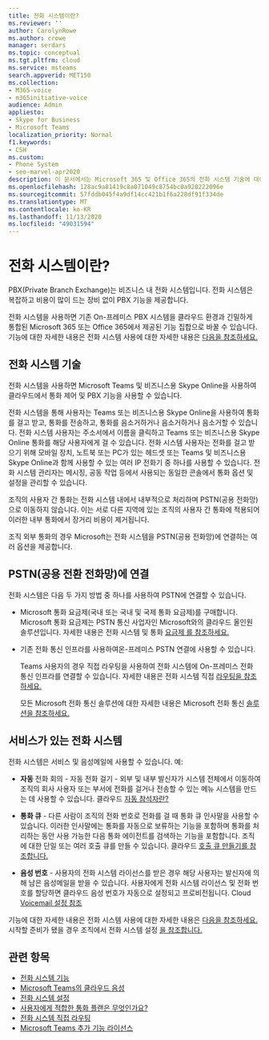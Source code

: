 ```yaml
---
title: 전화 시스템이란?
ms.reviewer: ''
author: CarolynRowe
ms.author: crowe
manager: serdars
ms.topic: conceptual
ms.tgt.pltfrm: cloud
ms.service: msteams
search.appverid: MET150
ms.collection:
- M365-voice
- m365initiative-voice
audience: Admin
appliesto:
- Skype for Business
- Microsoft Teams
localization_priority: Normal
f1.keywords:
- CSH
ms.custom:
- Phone System
- seo-marvel-apr2020
description: 이 문서에서는 Microsoft 365 및 Office 365의 전화 시스템 기술에 대해 배워보게 됩니다.
ms.openlocfilehash: 128ac9a81419c8a071049c8754bc0a920222096e
ms.sourcegitcommit: 57fddb045f4a9df14cc421b1f6a228df91f334de
ms.translationtype: MT
ms.contentlocale: ko-KR
ms.lasthandoff: 11/13/2020
ms.locfileid: "49031594"
---
```

# <a name="what-is-phone-system"></a>전화 시스템이란?

PBX(Private Branch Exchange)는 비즈니스 내 전화 시스템입니다. 전화 시스템은 복잡하고 비용이 많이 드는 장비 없이 PBX 기능을 제공합니다. 

전화 시스템을 사용하면 기존 On-프레미스 PBX 시스템을 클라우드 환경과 긴밀하게 통합된 Microsoft 365 또는 Office 365에서 제공된 기능 집합으로 바꿀 수 있습니다. 기능에 대한 자세한 내용은 전화 시스템 사용에 대한 자세한 내용은 [다음을 참조하세요.](here-s-what-you-get-with-phone-system.md)

## <a name="phone-system-technology"></a>전화 시스템 기술

전화 시스템을 사용하면 Microsoft Teams 및 비즈니스용 Skype Online을 사용하여 클라우드에서 통화 제어 및 PBX 기능을 사용할 수 있습니다. 
  
전화 시스템을 통해 사용자는 Teams 또는 비즈니스용 Skype Online을 사용하여 통화를 걸고 받고, 통화를 전송하고, 통화를 음소거하거나 음소거하거나 음소거할 수 있습니다. 전화 시스템 사용자는 주소서에서 이름을 클릭하고 Teams 또는 비즈니스용 Skype Online 통화를 해당 사용자에게 걸 수 있습니다. 전화 시스템 사용자는 전화를 걸고 받으기 위해 모바일 장치, 노트북 또는 PC가 있는 헤드셋 또는 Teams 및 비즈니스용 Skype Online과 함께 사용할 수 있는 여러 IP 전화기 중 하나를 사용할 수 있습니다. 전화 시스템 관리자는 메시징, 공동 작업 등에서 사용되는 동일한 콘솔에서 통화 옵션 및 설정을 관리할 수 있습니다.
  
조직의 사용자 간 통화는 전화 시스템 내에서 내부적으로 처리하며 PSTN(공용 전화망)으로 이동하지 않습니다. 이는 서로 다른 지역에 있는 조직의 사용자 간 통화에 적용되어 이러한 내부 통화에서 장거리 비용이 제거됩니다.

조직 외부 통화의 경우 Microsoft는 전화 시스템을 PSTN(공용 전화망)에 연결하는 여러 옵션을 제공합니다.

## <a name="connect-to-the-public-switched-telephone-network-pstn"></a>PSTN(공용 전환 전화망)에 연결
  
전화 시스템은 다음 두 가지 방법 중 하나를 사용하여 PSTN에 연결할 수 있습니다.
  
- Microsoft 통화 요금제(국내 또는 국내 및 국제 통화 요금제)를 구매합니다. Microsoft 통화 요금제는 PSTN 통신 사업자인 Microsoft와의 클라우드 올인원 솔루션입니다. 자세한 내용은 전화 시스템 및 통화 [요금제 를 참조하세요.](calling-plan-landing-page.md)

- 기존 전화 통신 인프라를 사용하여온-프레미스 PSTN 연결에 사용할 수 있습니다.

  Teams 사용자의 경우 직접 라우팅을 사용하여 전화 시스템에 On-프레미스 전화 통신 인프라를 연결할 수 있습니다. 자세한 내용은 전화 시스템 직접 [라우팅을 참조하세요.](direct-routing-landing-page.md)

  모든 Microsoft 전화 통신 솔루션에 대한 자세한 내용은 Microsoft 전화 통신 [솔루션을 참조하세요.](https://docs.microsoft.com/SkypeForBusiness/hybrid/msft-telephony-solutions)


## <a name="phone-system-with-services"></a>서비스가 있는 전화 시스템

 전화 시스템은 서비스 및 음성메일에 사용할 수 있습니다. 예:

- **자동** 전화 회의 - 자동 전화 걸기 - 외부 및 내부 발신자가 시스템 전체에서 이동하여 조직의 회사 사용자 또는 부서에 전화를 걸거나 전송할 수 있는 메뉴 시스템을 만드는 데 사용할 수 있습니다. 클라우드 [자동 참석자란?](what-are-phone-system-auto-attendants.md)

- **통화 큐** - 다른 사람이 조직의 전화 번호로 전화를 걸 때 통화 큐 인사말을 사용할 수 있습니다. 이러한 인사말에는 통화를 자동으로 보류하는 기능을 포함하며 통화를 처리하는 동안 사용 가능한 다음 통화 에이전트를 검색하는 기능을 포함합니다. 조직에 대한 단일 또는 여러 호출 큐를 만들 수 있습니다. 클라우드 [호출 큐 만들기를 참조합니다.](create-a-phone-system-call-queue.md)

- **음성 번호** - 사용자의 전화 시스템 라이선스를 받은 경우 해당 사용자는 발신자에 의해 남은 음성메일을 받을 수 있습니다. 사용자에게 전화 시스템 라이선스 및 전화 번호를 할당하면 클라우드 음성 번호가 자동으로 설정되고 프로비전됩니다. Cloud [Voicemail 설정 참조](set-up-phone-system-voicemail.md)

기능에 대한 자세한 내용은 전화 시스템 사용에 대한 자세한 내용은 [다음을 참조하세요.](here-s-what-you-get-with-phone-system.md) 시작할 준비가 됐을 경우 조직에서 전화 시스템 설정 [을 참조합니다.](setting-up-your-phone-system.md)

## <a name="related-topics"></a>관련 항목

- [전화 시스템 기능](here-s-what-you-get-with-phone-system.md)
- [Microsoft Teams의 클라우드 음성](cloud-voice-landing-page.md)
- [전화 시스템 설정](setting-up-your-phone-system.md)
- [사용자에게 적합한 통화 플랜은 무엇인가요?](calling-plan-landing-page.md)
- [전화 시스템 직접 라우팅](direct-routing-landing-page.md)
- [Microsoft Teams 추가 기능 라이선스](https://docs.microsoft.com/microsoftteams/teams-add-on-licensing/microsoft-teams-add-on-licensing)

